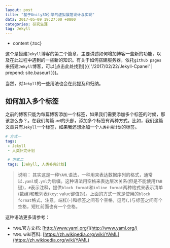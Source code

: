 ```yaml
---
layout: post
title: "基于Unity3D引擎的虚拟展馆设计与实现"
data: 2017-05-09 19:27:00 +0800
categories: 研究生涯
tag: Jekyll
---
```

* content
{:toc}

这个是搭建`Jekyll`博客的第二个篇章，主要讲述如何增加博客一些新的功能，以及在此过程中遇到的一些新的知识。有关于如何搭建服务器，依托`github pages`来搭建`Jekyll`博客，可以[点击此处找到]({{ '/2017/02/22/Jekyll-Cpanel' | prepend: site.baseurl }})。

当然，对`Jekyll`的一些用法也会在此提及和归纳。

<!-- more -->

## 如何加入多个标签

之前的博客只能为每篇博客添加一个标签，如果我们需要添加多个标签的时候，那该怎么办？。在我们每篇`.md`的头部，添加多个标签有两种方式。比如，我们这篇文章只有`Jekyll`一个标签，如果我还想添加一个`人类补完计划`的标签。

```yaml
# 方式一
tags:
 - Jekyll
 - 人类补完计划

 # 方式二
 tags: [Jekyll, 人类补完计划]
```

> 说明： 其实这是一种`YAML`语法，一种用来表达数据序列的格式，通常以`.yaml`或`.yml`为后缀。这种语法用空格来表达层次关系(但是不能使用`TAB`键)，`#`表示注释，提供`block format`和`inline format`两种格式来表示清单(数组)和散列表(key: value键值对)。上面的方式一就是使用的`block format`格式，注意，端杠(`-`)和标签之间有个空格，逗号(`,`)与标签之间有个空格，短杠前面也有一个空格。

这种语法更多请参考：

+ `YAML`官方文档: [http://www.yaml.org/](http://www.yaml.org/)
+ `YAML` wiki百科: [https://zh.wikipedia.org/wiki/YAML](https://zh.wikipedia.org/wiki/YAML)
